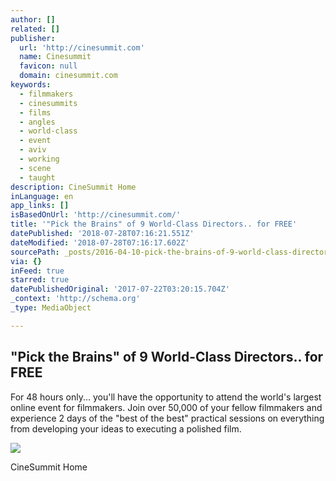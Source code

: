 ```yaml
---
author: []
related: []
publisher:
  url: 'http://cinesummit.com'
  name: Cinesummit
  favicon: null
  domain: cinesummit.com
keywords:
  - filmmakers
  - cinesummits
  - films
  - angles
  - world-class
  - event
  - aviv
  - working
  - scene
  - taught
description: CineSummit Home
inLanguage: en
app_links: []
isBasedOnUrl: 'http://cinesummit.com/'
title: '"Pick the Brains" of 9 World-Class Directors.. for FREE'
datePublished: '2018-07-28T07:16:21.551Z'
dateModified: '2018-07-28T07:16:17.602Z'
sourcePath: _posts/2016-04-10-pick-the-brains-of-9-world-class-directors-for-free.md
via: {}
inFeed: true
starred: true
datePublishedOriginal: '2017-07-22T03:20:15.704Z'
_context: 'http://schema.org'
_type: MediaObject

---
```

<article style=""><h1>"Pick the Brains" of 9 World-Class Directors.. for FREE</h1><p>For 48 hours only... you'll have the opportunity to attend the world's largest online event for filmmakers. Join over 50,000 of your fellow filmmakers and experience 2 days of the "best of the best" practical sessions on everything from developing your ideas to executing a polished film.</p><img src="http://cinesummit.com/wp-content/uploads/2015/11/banner04temp.jpg" /></article>

CineSummit Home